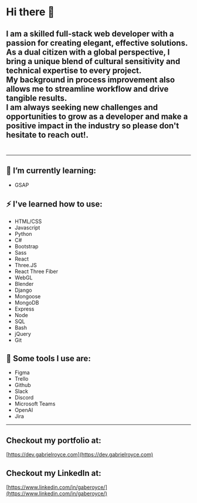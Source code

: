 # Hi there 👋
## I am a skilled full-stack web developer with a passion for creating elegant, effective solutions. <br>As a dual citizen with a global perspective, I bring a unique blend of cultural sensitivity and technical expertise to every project. <br>My background in process improvement also allows me to streamline workflow and drive tangible results. <br>I am always seeking new challenges and opportunities to grow as a developer and make a positive impact in the industry so please don't hesitate to reach out!. <br><br>

---
## 🌱 I’m currently learning:
- GSAP

## ⚡ I've learned how to use:
- HTML/CSS
- Javascript
- Python
- C#
- Bootstrap
- Sass
- React
- Three.JS
- React Three Fiber
- WebGL
- Blender
- Django
- Mongoose
- MongoDB
- Express
- Node
- SQL
- Bash
- jQuery
- Git

## 🔧 Some tools I use are:
- Figma
- Trello
- Github
- Slack
- Discord
- Microsoft Teams
- OpenAI
- Jira
---
## Checkout my portfolio at:
[https://dev.gabrielroyce.com](https://dev.gabrielroyce.com)
## Checkout my LinkedIn at:
[https://www.linkedin.com/in/gaberoyce/](https://www.linkedin.com/in/gaberoyce/)
<!--
**garoy001/garoy001** is a ✨ _special_ ✨ repository because its `README.md` (this file) appears on your GitHub profile.


